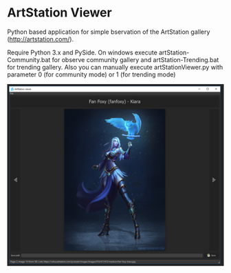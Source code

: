 # ArtStation Viewer
Python based application for simple bservation of the ArtStation gallery (http://artstation.com/).

Require Python 3.x and PySide. On windows execute artStation-Community.bat for observe community gallery and artStation-Trending.bat for trending gallery. Also you can manually execute artStationViewer.py with parameter 0 (for community mode) or 1 (for trending mode)

![Screen with the program window](screen.png?raw=true)